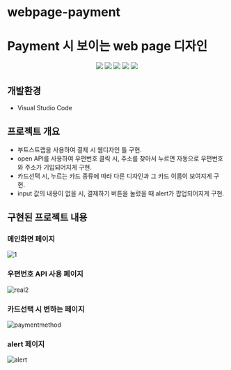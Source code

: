 # webpage-payment
# Payment 시 보이는 web page 디자인

<p align="middle">
<!-- tag -->
  <img src='https://img.shields.io/static/v1?label=HTML5&message=.&color=success'/>
  <img src='https://img.shields.io/static/v1?label=CSS3&message=.&color=blue'/>
  <img src='https://img.shields.io/static/v1?label=Javascript&message=1.8&color=yellow'/>
  <img src='https://img.shields.io/static/v1?label=bootstrap&message=.&color=orange'/>
  <img src='https://img.shields.io/static/v1?label=API&message=.&color=success'/>
</p>

## 개발환경
- Visual Studio Code

## 프로젝트 개요
- 부트스트랩을 사용하여 결제 시 웹디자인 틀 구현.
- open API를 사용하여 우편번호 클릭 시, 주소를 찾아서 누르면 자동으로 우편번호와 주소가 기입되어지게 구현.
- 카드선택 시, 누르는 카드 종류에 따라 다른 디자인과 그 카드 이름이 보여지게 구현.
- input 값의 내용이 없을 시, 결제하기 버튼을 눌렀을 때 alert가 팝업되어지게 구현.

## 구현된 프로젝트 내용
### 메인화면 페이지

![1](https://user-images.githubusercontent.com/46728564/132088061-fbf37226-7de8-41a8-824f-e48a78f4a3cf.png)

### 우편번호 API 사용 페이지

![real2](https://user-images.githubusercontent.com/46728564/132088069-1903aee5-638c-4dea-804b-90efe60968ac.png)

### 카드선택 시 변하는 페이지

![paymentmethod](https://user-images.githubusercontent.com/46728564/132088085-1e4d4de7-726c-4a4a-9c6a-076e660d578a.png)

### alert 페이지

![alert](https://user-images.githubusercontent.com/46728564/132088098-986c02d1-7012-4419-b955-baf587c8161c.png)

